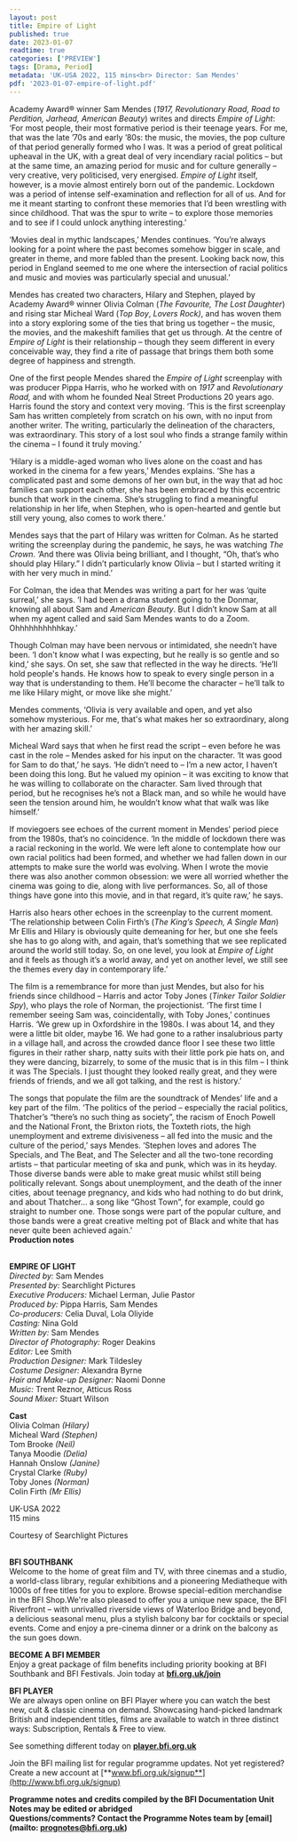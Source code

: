 ```yaml
---
layout: post
title: Empire of Light
published: true
date: 2023-01-07
readtime: true
categories: ['PREVIEW']
tags: [Drama, Period]
metadata: 'UK-USA 2022, 115 mins<br> Director: Sam Mendes'
pdf: '2023-01-07-empire-of-light.pdf'
---
```


Academy Award® winner Sam Mendes (_1917, Revolutionary Road, Road to Perdition, Jarhead, American Beauty_) writes and directs _Empire of Light_: ‘For most people, their most formative period is their teenage years. For me, that was the late ’70s and early ’80s: the music, the movies, the pop culture of that period generally formed who I was. It was a period of great political upheaval in the UK, with a great deal of very incendiary racial politics – but at the same time, an amazing period for music and for culture generally – very creative, very politicised, very energised. _Empire of Light_ itself, however, is a movie almost entirely born out of the pandemic. Lockdown was a period of intense self-examination and reflection for all of us. And for me it meant starting to confront these memories that I’d been wrestling with since childhood. That was the spur to write – to explore those memories and to see if I could unlock anything interesting.’

‘Movies deal in mythic landscapes,’ Mendes continues. ‘You’re always looking for a point where the past becomes somehow bigger in scale, and greater in theme, and more fabled than the present. Looking back now, this period in England seemed to me one where the intersection of racial politics and music and movies was particularly special and unusual.’

Mendes has created two characters, Hilary and Stephen, played by Academy Award® winner Olivia Colman (_The Favourite, The Lost Daughter_) and rising star Micheal Ward (_Top Boy_, _Lovers Rock)_, and has woven them into a story exploring some of the ties that bring us together – the music, the movies, and the makeshift families that get us through. At the centre of _Empire of Light_ is their relationship – though they seem different in every conceivable way, they find a rite of passage that brings them both some degree of happiness and strength.

One of the first people Mendes shared the _Empire of Light_ screenplay with was producer Pippa Harris, who he worked with on _1917_ and _Revolutionary Road,_ and with whom he founded Neal Street Productions 20 years ago. Harris found the story and context very moving. ‘This is the first screenplay Sam has written completely from scratch on his own, with no input from another writer. The writing, particularly the delineation of the characters, was extraordinary. This story of a lost soul who finds a strange family within the cinema – I found it truly moving.’

‘Hilary is a middle-aged woman who lives alone on the coast and has worked in the cinema for a few years,’ Mendes explains. ‘She has a complicated past and some demons of her own but, in the way that ad hoc families can support each other, she has been embraced by this eccentric bunch that work in the cinema. She’s struggling to find a meaningful relationship in her life, when Stephen, who is open-hearted and gentle but still very young, also comes to work there.’

Mendes says that the part of Hilary was written for Colman. As he started writing the screenplay during the pandemic, he says, he was watching  _The Crown._ ‘And there was Olivia being brilliant, and I thought, “Oh, that’s who should play Hilary.” I didn’t particularly know Olivia – but I started writing it with her very much in mind.’

For Colman, the idea that Mendes was writing a part for her was ‘quite surreal,’ she says. ‘I had been a drama student going to the Donmar, knowing all about Sam and _American Beauty_. But I didn’t know Sam at all when my agent called and said Sam Mendes wants to do a Zoom. Ohhhhhhhhhhkay.’

Though Colman may have been nervous or intimidated, she needn’t have been. ‘I don't know what I was expecting, but he really is so gentle and so kind,’ she says. On set, she saw that reflected in the way he directs. ‘He’ll hold people's hands. He knows how to speak to every single person in a way that is understanding to them. He’ll become the character – he’ll talk to me like Hilary might, or move like she might.’

Mendes comments, ‘Olivia is very available and open, and yet also somehow mysterious. For me, that's what makes her so extraordinary, along with her amazing skill.’

Micheal Ward says that when he first read the script – even before he was cast in the role – Mendes asked for his input on the character. ‘It was good for Sam to do that,’ he says. ‘He didn’t need to – I’m a new actor, I haven’t been doing this long. But he valued my opinion – it was exciting to know that he was willing to collaborate on the character. Sam lived through that period, but he recognises he’s not a Black man, and so while he would have seen the tension around him, he wouldn’t know what that walk was like himself.’

If moviegoers see echoes of the current moment in Mendes’ period piece from the 1980s, that’s no coincidence. ‘In the middle of lockdown there was a racial reckoning in the world. We were left alone to contemplate how our own racial politics had been formed, and whether we had fallen down in our attempts to make sure the world was evolving. When I wrote the movie there was also another common obsession: we were all worried whether the cinema was going to die, along with live performances. So, all of those things have gone into this movie, and in that regard, it’s quite raw,’ he says.

Harris also hears other echoes in the screenplay to the current moment. ‘The relationship between Colin Firth’s (_The King’s Speech, A Single Man_) Mr Ellis and Hilary is obviously quite demeaning for her, but one she feels she has to go along with, and again, that’s something that we see replicated around the world still today. So, on one level, you look at _Empire of Light_ and it feels as though it’s a world away, and yet on another level, we still see the themes every day in contemporary life.’

The film is a remembrance for more than just Mendes, but also for his friends since childhood – Harris and actor Toby Jones (_Tinker Tailor Soldier Spy_), who plays the role of Norman, the projectionist. ‘The first time I remember seeing Sam was, coincidentally, with Toby Jones,’ continues Harris. ‘We grew up in Oxfordshire in the 1980s. I was about 14, and they were a little bit older, maybe 16. We had gone to a rather insalubrious party in a village hall, and across the crowded dance floor I see these two little figures in their rather sharp, natty suits with their little pork pie hats on, and they were dancing, bizarrely, to some of the music that is in this film – I think it was The Specials. I just thought they looked really great, and they were friends of friends, and we all got talking, and the rest is history.’

The songs that populate the film are the soundtrack of Mendes’ life and a key part of the film. ‘The politics of the period – especially the racial politics, Thatcher’s “there’s no such thing as society”, the racism of Enoch Powell and the National Front, the Brixton riots, the Toxteth riots, the high unemployment and extreme divisiveness – all fed into the music and the culture of the period,’ says Mendes. ‘Stephen loves and adores The Specials, and The Beat, and The Selecter and all the two-tone recording artists – that particular meeting of ska and punk, which was in its heyday. Those diverse bands were able to make great music whilst still being politically relevant. Songs about unemployment, and the death of the inner cities, about teenage pregnancy, and kids who had nothing to do but drink, and about Thatcher… a song like “Ghost Town”, for example, could go straight to number one. Those songs were part of the popular culture, and those bands were a great creative melting pot of Black and white that has never quite been achieved again.’  
**Production notes**
<br><br>

**EMPIRE OF LIGHT**<br>
_Directed by:_ Sam Mendes<br>
_Presented by:_ Searchlight Pictures<br>
_Executive Producers:_ Michael Lerman, Julie Pastor<br>
_Produced by:_ Pippa Harris, Sam Mendes<br>
_Co-producers:_ Celia Duval, Lola Oliyide<br>
_Casting:_ Nina Gold<br>
_Written by:_ Sam Mendes<br>
_Director of Photography:_ Roger Deakins<br>
_Editor:_ Lee Smith<br>
_Production Designer:_ Mark Tildesley<br>
_Costume Designer:_ Alexandra Byrne<br>
_Hair and Make-up Designer:_ Naomi Donne<br>
_Music:_ Trent Reznor, Atticus Ross<br>
_Sound Mixer:_ Stuart Wilson<br>

**Cast**<br>
Olivia Colman _(Hilary)_<br>
Micheal Ward _(Stephen)_<br>
Tom Brooke _(Neil)_<br>
Tanya Moodie _(Delia)_<br>
Hannah Onslow _(Janine)_<br>
Crystal Clarke _(Ruby)_<br>
Toby Jones _(Norman)_<br>
Colin Firth _(Mr Ellis)_<br>

UK-USA 2022<br>
115 mins<br>

Courtesy of Searchlight Pictures<br>
<br>

**BFI SOUTHBANK**  
Welcome to the home of great film and TV, with three cinemas and a studio, a world-class library, regular exhibitions and a pioneering Mediatheque with 1000s of free titles for you to explore. Browse special-edition merchandise in the BFI Shop.We&#39;re also pleased to offer you a unique new space, the BFI Riverfront – with unrivalled riverside views of Waterloo Bridge and beyond, a delicious seasonal menu, plus a stylish balcony bar for cocktails or special events. Come and enjoy a pre-cinema dinner or a drink on the balcony as the sun goes down.  

**BECOME A BFI MEMBER**  
Enjoy a great package of film benefits including priority booking at BFI Southbank and BFI Festivals. Join today at [**bfi.org.uk/join**](http://www.bfi.org.uk/join)  

**BFI PLAYER**  
 We are always open online on BFI Player where you can watch the best new, cult &amp; classic cinema on demand. Showcasing hand-picked landmark British and independent titles, films are available to watch in three distinct ways: Subscription, Rentals &amp; Free to view.  

See something different today on [**player.bfi.org.uk**](https://player.bfi.org.uk)  

Join the BFI mailing list for regular programme updates. Not yet registered? Create a new account at [**www.bfi.org.uk/signup**](http://www.bfi.org.uk/signup)

**Programme notes and credits compiled by the BFI Documentation Unit  
Notes may be edited or abridged  
Questions/comments? Contact the Programme Notes team by [email](mailto: prognotes@bfi.org.uk)**

<!--stackedit_data:
eyJoaXN0b3J5IjpbLTM4ODk4NjE5Ml19
-->
